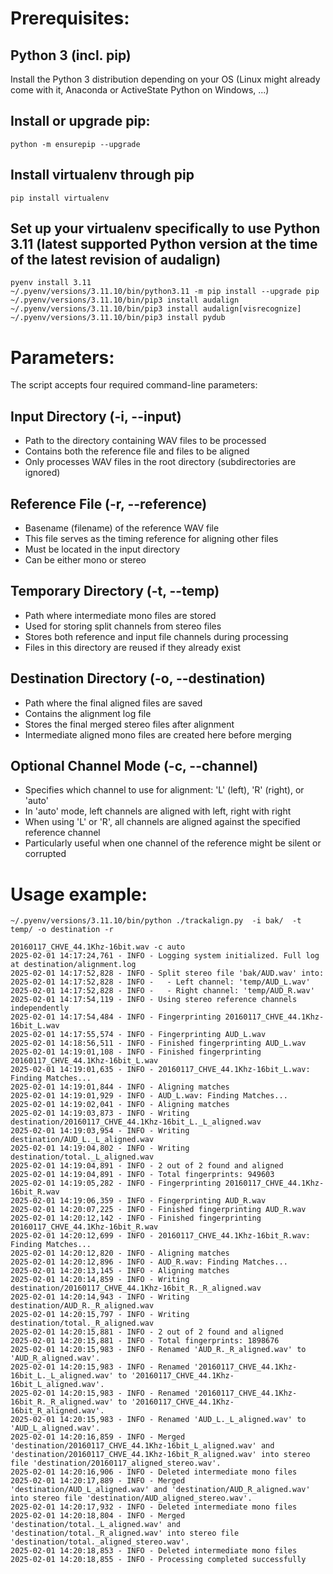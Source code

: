 # Prerequisites:

## Python 3 (incl. pip)

Install the Python 3 distribution depending on your OS (Linux might already come with it, Anaconda or ActiveState Python on Windows, ...)

## Install or upgrade pip:
`python -m ensurepip --upgrade`

## Install virtualenv through pip
`pip install virtualenv`

## Set up your virtualenv specifically to use Python 3.11 (latest supported Python version at the time of the latest revision of audalign)

```
pyenv install 3.11
~/.pyenv/versions/3.11.10/bin/python3.11 -m pip install --upgrade pip
~/.pyenv/versions/3.11.10/bin/pip3 install audalign
~/.pyenv/versions/3.11.10/bin/pip3 install audalign[visrecognize]
~/.pyenv/versions/3.11.10/bin/pip3 install pydub
```

# Parameters:

The script accepts four required command-line parameters:

## Input Directory (-i, --input)
* Path to the directory containing WAV files to be processed
* Contains both the reference file and files to be aligned
* Only processes WAV files in the root directory (subdirectories are ignored)

## Reference File (-r, --reference)
* Basename (filename) of the reference WAV file
* This file serves as the timing reference for aligning other files
* Must be located in the input directory
* Can be either mono or stereo

## Temporary Directory (-t, --temp)
* Path where intermediate mono files are stored
* Used for storing split channels from stereo files
* Stores both reference and input file channels during processing
* Files in this directory are reused if they already exist

## Destination Directory (-o, --destination)
* Path where the final aligned files are saved
* Contains the alignment log file
* Stores the final merged stereo files after alignment
* Intermediate aligned mono files are created here before merging

## Optional Channel Mode (-c, --channel)
* Specifies which channel to use for alignment: 'L' (left), 'R' (right), or 'auto'
* In 'auto' mode, left channels are aligned with left, right with right
* When using 'L' or 'R', all channels are aligned against the specified reference channel
* Particularly useful when one channel of the reference might be silent or corrupted

# Usage example:

```
~/.pyenv/versions/3.11.10/bin/python ./trackalign.py  -i bak/  -t temp/ -o destination -r 

20160117_CHVE_44.1Khz-16bit.wav -c auto
2025-02-01 14:17:24,761 - INFO - Logging system initialized. Full log at destination/alignment.log
2025-02-01 14:17:52,828 - INFO - Split stereo file 'bak/AUD.wav' into:
2025-02-01 14:17:52,828 - INFO -   - Left channel: 'temp/AUD_L.wav'
2025-02-01 14:17:52,828 - INFO -   - Right channel: 'temp/AUD_R.wav'
2025-02-01 14:17:54,119 - INFO - Using stereo reference channels independently
2025-02-01 14:17:54,484 - INFO - Fingerprinting 20160117_CHVE_44.1Khz-16bit_L.wav
2025-02-01 14:17:55,574 - INFO - Fingerprinting AUD_L.wav
2025-02-01 14:18:56,511 - INFO - Finished fingerprinting AUD_L.wav
2025-02-01 14:19:01,108 - INFO - Finished fingerprinting 20160117_CHVE_44.1Khz-16bit_L.wav
2025-02-01 14:19:01,635 - INFO - 20160117_CHVE_44.1Khz-16bit_L.wav: Finding Matches...
2025-02-01 14:19:01,844 - INFO - Aligning matches
2025-02-01 14:19:01,929 - INFO - AUD_L.wav: Finding Matches...
2025-02-01 14:19:02,041 - INFO - Aligning matches
2025-02-01 14:19:03,873 - INFO - Writing destination/20160117_CHVE_44.1Khz-16bit_L._L_aligned.wav
2025-02-01 14:19:03,954 - INFO - Writing destination/AUD_L._L_aligned.wav
2025-02-01 14:19:04,802 - INFO - Writing destination/total._L_aligned.wav
2025-02-01 14:19:04,891 - INFO - 2 out of 2 found and aligned
2025-02-01 14:19:04,891 - INFO - Total fingerprints: 949603
2025-02-01 14:19:05,282 - INFO - Fingerprinting 20160117_CHVE_44.1Khz-16bit_R.wav
2025-02-01 14:19:06,359 - INFO - Fingerprinting AUD_R.wav
2025-02-01 14:20:07,225 - INFO - Finished fingerprinting AUD_R.wav
2025-02-01 14:20:12,142 - INFO - Finished fingerprinting 20160117_CHVE_44.1Khz-16bit_R.wav
2025-02-01 14:20:12,699 - INFO - 20160117_CHVE_44.1Khz-16bit_R.wav: Finding Matches...
2025-02-01 14:20:12,820 - INFO - Aligning matches
2025-02-01 14:20:12,896 - INFO - AUD_R.wav: Finding Matches...
2025-02-01 14:20:13,145 - INFO - Aligning matches
2025-02-01 14:20:14,859 - INFO - Writing destination/20160117_CHVE_44.1Khz-16bit_R._R_aligned.wav
2025-02-01 14:20:14,943 - INFO - Writing destination/AUD_R._R_aligned.wav
2025-02-01 14:20:15,797 - INFO - Writing destination/total._R_aligned.wav
2025-02-01 14:20:15,881 - INFO - 2 out of 2 found and aligned
2025-02-01 14:20:15,881 - INFO - Total fingerprints: 1898676
2025-02-01 14:20:15,983 - INFO - Renamed 'AUD_R._R_aligned.wav' to 'AUD_R_aligned.wav'.
2025-02-01 14:20:15,983 - INFO - Renamed '20160117_CHVE_44.1Khz-16bit_L._L_aligned.wav' to '20160117_CHVE_44.1Khz-16bit_L_aligned.wav'.
2025-02-01 14:20:15,983 - INFO - Renamed '20160117_CHVE_44.1Khz-16bit_R._R_aligned.wav' to '20160117_CHVE_44.1Khz-16bit_R_aligned.wav'.
2025-02-01 14:20:15,983 - INFO - Renamed 'AUD_L._L_aligned.wav' to 'AUD_L_aligned.wav'.
2025-02-01 14:20:16,859 - INFO - Merged 'destination/20160117_CHVE_44.1Khz-16bit_L_aligned.wav' and 'destination/20160117_CHVE_44.1Khz-16bit_R_aligned.wav' into stereo file 'destination/20160117_aligned_stereo.wav'.
2025-02-01 14:20:16,906 - INFO - Deleted intermediate mono files
2025-02-01 14:20:17,889 - INFO - Merged 'destination/AUD_L_aligned.wav' and 'destination/AUD_R_aligned.wav' into stereo file 'destination/AUD_aligned_stereo.wav'.
2025-02-01 14:20:17,932 - INFO - Deleted intermediate mono files
2025-02-01 14:20:18,804 - INFO - Merged 'destination/total._L_aligned.wav' and 'destination/total._R_aligned.wav' into stereo file 'destination/total._aligned_stereo.wav'.
2025-02-01 14:20:18,853 - INFO - Deleted intermediate mono files
2025-02-01 14:20:18,855 - INFO - Processing completed successfully
```
